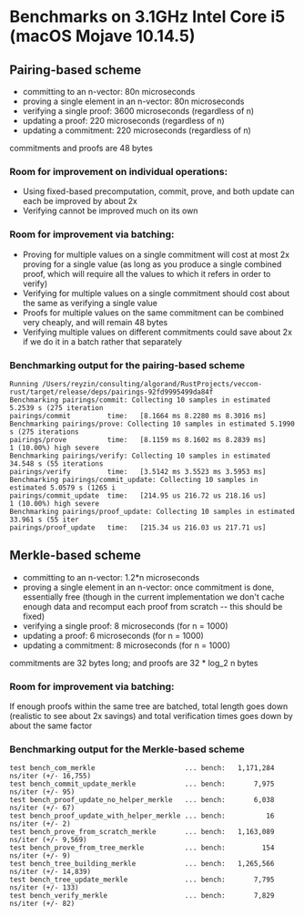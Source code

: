  # Benchmarks on 3.1GHz Intel Core i5 (macOS Mojave 10.14.5)

## Pairing-based scheme

- committing to an n-vector: 80n microseconds
- proving a single element in an n-vector: 80n microseconds
- verifying a single proof: 3600 microseconds (regardless of n)
- updating a proof: 220 microseconds (regardless of n)
- updating a commitment: 220 microseconds (regardless of n)

commitments and proofs are 48 bytes

### Room for improvement on individual operations:
- Using fixed-based precomputation, commit, prove, and both update can each be improved by about 2x
- Verifying cannot be improved much on its own

### Room for improvement via batching:
- Proving for multiple values on a single commitment will cost at most 2x proving for a single value (as long as you produce a single combined proof, which will require all the values to which it refers in order to verify)
- Verifying for multiple values on a single commitment should cost about the same as verifying a single value
- Proofs for multiple values on the same commitment can be combined very cheaply, and will remain 48 bytes
- Verifying multiple values on different commitments could save about 2x if we do it in a batch rather that separately

### Benchmarking output for the pairing-based scheme

```
Running /Users/reyzin/consulting/algorand/RustProjects/veccom-rust/target/release/deps/pairings-92fd9995499da84f
Benchmarking pairings/commit: Collecting 10 samples in estimated 5.2539 s (275 iteration                                                                                        pairings/commit         time:   [8.1664 ms 8.2280 ms 8.3016 ms]
Benchmarking pairings/prove: Collecting 10 samples in estimated 5.1990 s (275 iterations                                                                                        pairings/prove          time:   [8.1159 ms 8.1602 ms 8.2839 ms]
1 (10.00%) high severe
Benchmarking pairings/verify: Collecting 10 samples in estimated 34.548 s (55 iterations                                                                                        pairings/verify         time:   [3.5142 ms 3.5523 ms 3.5953 ms]
Benchmarking pairings/commit_update: Collecting 10 samples in estimated 5.0579 s (1265 i                                                                                        pairings/commit_update  time:   [214.95 us 216.72 us 218.16 us]
1 (10.00%) high severe
Benchmarking pairings/proof_update: Collecting 10 samples in estimated 33.961 s (55 iter                                                                                        pairings/proof_update   time:   [215.34 us 216.03 us 217.71 us]

```

## Merkle-based scheme

- committing to an n-vector: 1.2*n microseconds
- proving a single element in an n-vector: once commitment is done, essentially free (though in the current implementation we don't cache enough data and recomput each proof from scratch -- this should be fixed)
- verifying a single proof: 8 microseconds (for n = 1000)
- updating a proof: 6 microseconds (for n = 1000)
- updating a commitment: 8 microseconds (for n = 1000)

commitments are 32 bytes long; and proofs are 32 * log_2 n bytes

### Room for improvement via batching:

If enough proofs within the same tree are batched, total length goes down (realistic to see about 2x savings) and total verification times goes down by about the same factor


### Benchmarking output for the Merkle-based scheme
```
test bench_com_merkle                      ... bench:   1,171,284 ns/iter (+/- 16,755)
test bench_commit_update_merkle            ... bench:       7,975 ns/iter (+/- 95)
test bench_proof_update_no_helper_merkle   ... bench:       6,038 ns/iter (+/- 67)
test bench_proof_update_with_helper_merkle ... bench:          16 ns/iter (+/- 2)
test bench_prove_from_scratch_merkle       ... bench:   1,163,089 ns/iter (+/- 9,569)
test bench_prove_from_tree_merkle          ... bench:         154 ns/iter (+/- 9)
test bench_tree_building_merkle            ... bench:   1,265,566 ns/iter (+/- 14,839)
test bench_tree_update_merkle              ... bench:       7,795 ns/iter (+/- 133)
test bench_verify_merkle                   ... bench:       7,829 ns/iter (+/- 82)
```

